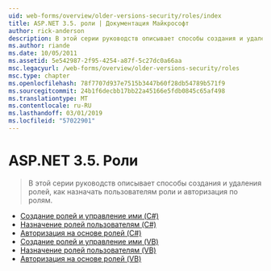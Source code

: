 ```yaml
---
uid: web-forms/overview/older-versions-security/roles/index
title: ASP.NET 3.5. роли | Документация Майкрософт
author: rick-anderson
description: В этой серии руководств описывает способы создания и удаления ролей, как назначать пользователям роли и авторизация по ролям.
ms.author: riande
ms.date: 10/05/2011
ms.assetid: 5e542987-2f95-4254-a87f-5c27dc0a66aa
msc.legacyurl: /web-forms/overview/older-versions-security/roles
msc.type: chapter
ms.openlocfilehash: 78f7707d937e7515b3447b60f28db54789b571f9
ms.sourcegitcommit: 24b1f6decbb17bb22a45166e5fdb0845c65af498
ms.translationtype: MT
ms.contentlocale: ru-RU
ms.lasthandoff: 03/01/2019
ms.locfileid: "57022901"
---
```

<a name="aspnet-35---roles"></a>ASP.NET 3.5. Роли
====================
> В этой серии руководств описывает способы создания и удаления ролей, как назначать пользователям роли и авторизация по ролям.


- [Создание ролей и управление ими (C#)](creating-and-managing-roles-cs.md)
- [Назначение ролей пользователям (C#)](assigning-roles-to-users-cs.md)
- [Авторизация на основе ролей (C#)](role-based-authorization-cs.md)
- [Создание ролей и управление ими (VB)](creating-and-managing-roles-vb.md)
- [Назначение ролей пользователям (VB)](assigning-roles-to-users-vb.md)
- [Авторизация на основе ролей (VB)](role-based-authorization-vb.md)
